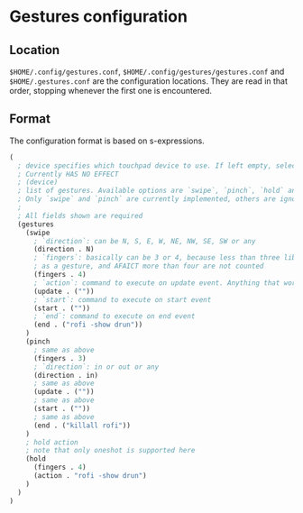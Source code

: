 # Gestures configuration
## Location
`$HOME/.config/gestures.conf`, `$HOME/.config/gestures/gestures.conf` and `$HOME/.gestures.conf`
are the configuration locations. They are read in that order, stopping whenever the first one is
encountered.
## Format
The configuration format is based on s-expressions.
```lisp
(
  ; device specifies which touchpad device to use. If left empty, selection is automatic.
  ; Currently HAS NO EFFECT
  ; (device)
  ; list of gestures. Available options are `swipe`, `pinch`, `hold` and `rotate`.
  ; Only `swipe` and `pinch` are currently implemented, others are ignored.
  ;
  ; All fields shown are required
  (gestures
    (swipe
      ; `direction`: can be N, S, E, W, NE, NW, SE, SW or any
      (direction . N)
      ; `fingers`: basically can be 3 or 4, because less than three libinput does not recognize
      ; as a gesture, and AFAICT more than four are not counted
      (fingers . 4)
      ; `action`: command to execute on update event. Anything that works with `sh -c` should work here.
      (update . (""))
      ; `start`: command to execute on start event
      (start . (""))
      ; `end`: command to execute on end event
      (end . ("rofi -show drun"))
    )
    (pinch
      ; same as above
      (fingers . 3)
      ; `direction`: in or out or any
      (direction . in)
      ; same as above
      (update . (""))
      ; same as above
      (start . (""))
      ; same as above
      (end . ("killall rofi"))
    )
    ; hold action
    ; note that only oneshot is supported here
    (hold
      (fingers . 4)
      (action . "rofi -show drun")
    )
  )
)
  
```
